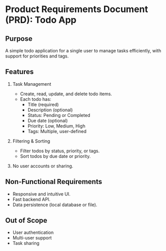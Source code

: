 # Product Requirements Document (PRD): Todo App

## Purpose

A simple todo application for a single user to manage tasks efficiently, with support for priorities and tags.

## Features

1. Task Management

   - Create, read, update, and delete todo items.
   - Each todo has:
     - Title (required)
     - Description (optional)
     - Status: Pending or Completed
     - Due date (optional)
     - Priority: Low, Medium, High
     - Tags: Multiple, user-defined

2. Filtering & Sorting

   - Filter todos by status, priority, or tags.
   - Sort todos by due date or priority.

3. No user accounts or sharing.

## Non-Functional Requirements

- Responsive and intuitive UI.
- Fast backend API.
- Data persistence (local database or file).

## Out of Scope

- User authentication
- Multi-user support
- Task sharing
